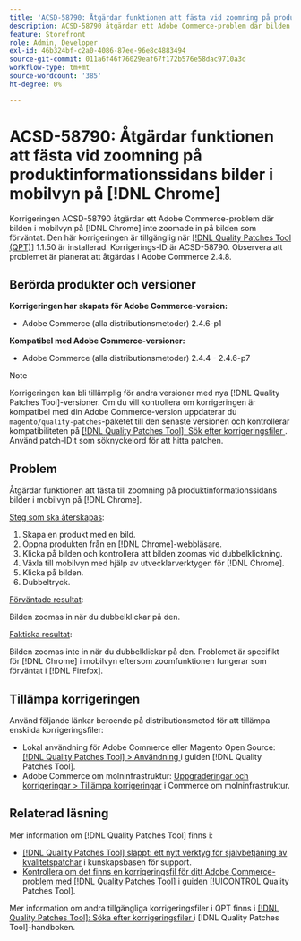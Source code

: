 ```yaml
---
title: 'ACSD-58790: Åtgärdar funktionen att fästa vid zoomning på produktinformationssidans bilder i mobilvyn på  [!DNL Chrome]'
description: ACSD-58790 åtgärdar ett Adobe Commerce-problem där bilden i mobilvyn på  [!DNL Chrome] inte zoomade in bilden som förväntat.
feature: Storefront
role: Admin, Developer
exl-id: 46b324bf-c2a0-4086-87ee-96e8c4883494
source-git-commit: 011a6f46f76029eaf67f172b576e58dac9710a3d
workflow-type: tm+mt
source-wordcount: '385'
ht-degree: 0%

---
```


# ACSD-58790: Åtgärdar funktionen att fästa vid zoomning på produktinformationssidans bilder i mobilvyn på [!DNL Chrome]

Korrigeringen ACSD-58790 åtgärdar ett Adobe Commerce-problem där bilden i mobilvyn på [!DNL Chrome] inte zoomade in på bilden som förväntat. Den här korrigeringen är tillgänglig när [[!DNL Quality Patches Tool (QPT)]](https://experienceleague.adobe.com/en/docs/commerce-operations/tools/quality-patches-tool/quality-patches-tool-to-self-serve-quality-patches) 1.1.50 är installerad. Korrigerings-ID är ACSD-58790. Observera att problemet är planerat att åtgärdas i Adobe Commerce 2.4.8.

## Berörda produkter och versioner

**Korrigeringen har skapats för Adobe Commerce-version:**

* Adobe Commerce (alla distributionsmetoder) 2.4.6-p1

**Kompatibel med Adobe Commerce-versioner:**

* Adobe Commerce (alla distributionsmetoder) 2.4.4 - 2.4.6-p7

>[!NOTE]
>
>Korrigeringen kan bli tillämplig för andra versioner med nya [!DNL Quality Patches Tool]-versioner. Om du vill kontrollera om korrigeringen är kompatibel med din Adobe Commerce-version uppdaterar du `magento/quality-patches`-paketet till den senaste versionen och kontrollerar kompatibiliteten på [[!DNL Quality Patches Tool]: Sök efter korrigeringsfiler ](https://experienceleague.adobe.com/tools/commerce-quality-patches/index.html). Använd patch-ID:t som söknyckelord för att hitta patchen.

## Problem

Åtgärdar funktionen att fästa till zoomning på produktinformationssidans bilder i mobilvyn på [!DNL Chrome].

<u>Steg som ska återskapas</u>:

1. Skapa en produkt med en bild.
1. Öppna produkten från en [!DNL Chrome]-webbläsare.
1. Klicka på bilden och kontrollera att bilden zoomas vid dubbelklickning.
1. Växla till mobilvyn med hjälp av utvecklarverktygen för [!DNL Chrome].
1. Klicka på bilden.
1. Dubbeltryck.

<u>Förväntade resultat</u>:

Bilden zoomas in när du dubbelklickar på den.

<u>Faktiska resultat</u>:

Bilden zoomas inte in när du dubbelklickar på den. Problemet är specifikt för [!DNL Chrome] i mobilvyn eftersom zoomfunktionen fungerar som förväntat i [!DNL Firefox].

## Tillämpa korrigeringen

Använd följande länkar beroende på distributionsmetod för att tillämpa enskilda korrigeringsfiler:

* Lokal användning för Adobe Commerce eller Magento Open Source: [[!DNL Quality Patches Tool] > Användning ](/help/tools/quality-patches-tool/usage.md) i guiden [!DNL Quality Patches Tool].
* Adobe Commerce om molninfrastruktur: [Uppgraderingar och korrigeringar > Tillämpa korrigeringar](https://experienceleague.adobe.com/docs/commerce-cloud-service/user-guide/develop/upgrade/apply-patches.html) i Commerce om molninfrastruktur.

## Relaterad läsning

Mer information om [!DNL Quality Patches Tool] finns i:

* [[!DNL Quality Patches Tool] släppt: ett nytt verktyg för självbetjäning av kvalitetspatchar](https://experienceleague.adobe.com/en/docs/commerce-operations/tools/quality-patches-tool/quality-patches-tool-to-self-serve-quality-patches) i kunskapsbasen för support.
* [Kontrollera om det finns en korrigeringsfil för ditt Adobe Commerce-problem med  [!DNL Quality Patches Tool]](/help/tools/quality-patches-tool/patches-available-in-qpt/check-patch-for-magento-issue-with-magento-quality-patches.md) i guiden [!UICONTROL Quality Patches Tool].


Mer information om andra tillgängliga korrigeringsfiler i QPT finns i [[!DNL Quality Patches Tool]: Söka efter korrigeringsfiler ](https://experienceleague.adobe.com/tools/commerce-quality-patches/index.html) i [!DNL Quality Patches Tool]-handboken.
